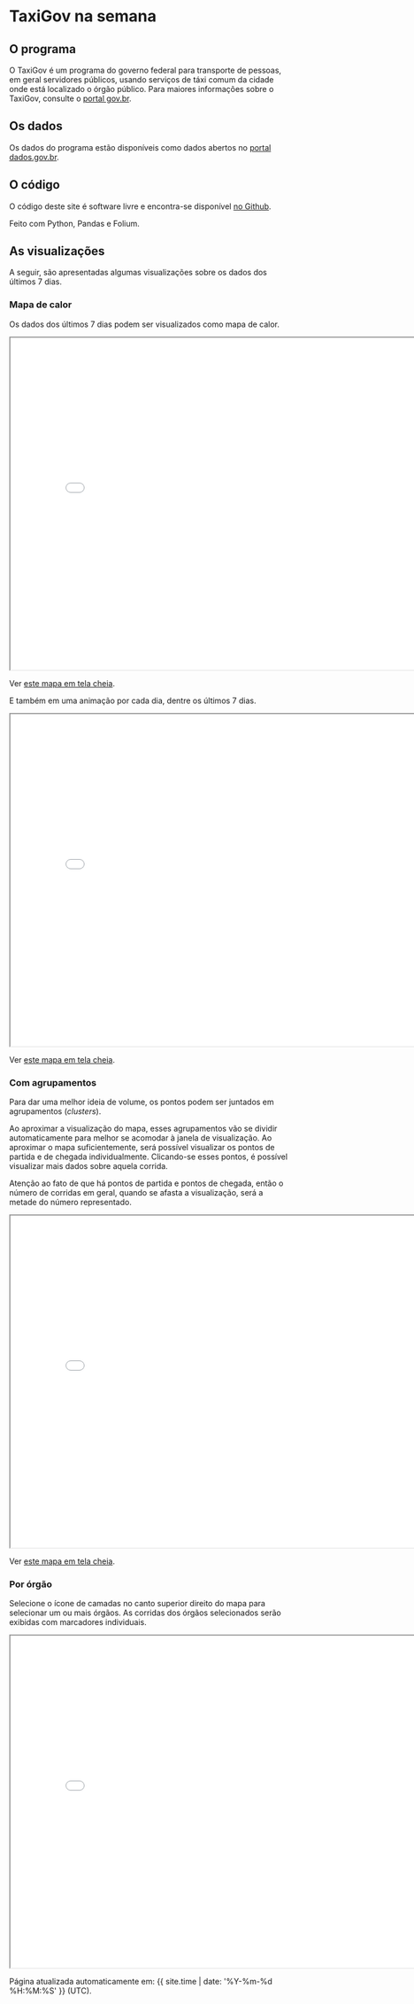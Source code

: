 # TaxiGov na semana

## O programa

O TaxiGov é um programa do governo federal para transporte de pessoas,
em geral servidores públicos, usando serviços de táxi comum da cidade
onde está localizado o órgão público. Para maiores informações sobre o
TaxiGov, consulte o
[portal gov.br](https://www.gov.br/economia/pt-br/assuntos/gestao/central-de-compras/taxigov).

## Os dados

Os dados do programa estão disponíveis como dados abertos no
[portal dados.gov.br](https://dados.gov.br/dataset/corridas-do-taxigov).

## O código

O código deste site é software livre e encontra-se disponível
[no Github](https://github.com/economiagovbr/taxigovviz).

Feito com Python, Pandas e Folium.

## As visualizações

A seguir, são apresentadas algumas visualizações sobre os dados dos
últimos 7 dias.

### Mapa de calor

Os dados dos últimos 7 dias podem ser visualizados como mapa de calor.

<iframe
    src="maps/heatmap.html"
    title="mapa de calor"
    width="800"
    height="600">
</iframe>

Ver [este mapa em tela cheia](maps/heatmap.html).

E também em uma animação por cada dia, dentre os últimos 7 dias.

<iframe
    src="maps/heatmap-time.html"
    title="mapa de calor por tempo"
    width="800"
    height="600">
</iframe>

Ver [este mapa em tela cheia](maps/heatmap-time.html).

### Com agrupamentos

Para dar uma melhor ideia de volume, os pontos podem ser juntados em
agrupamentos (*clusters*).

Ao aproximar a visualização do mapa, esses agrupamentos vão se dividir
automaticamente para melhor se acomodar à janela de visualização. Ao
aproximar o mapa suficientemente, será possível visualizar os pontos de
partida e de chegada individualmente. Clicando-se esses pontos, é
possível visualizar mais dados sobre aquela corrida.

Atenção ao fato de que há pontos de partida e pontos de chegada, então o
número de corridas em geral, quando se afasta a visualização, será a
metade do número representado.

<iframe
    src="maps/clusters.html"
    title="mapa de agrupamentos"
    width="800"
    height="600">
</iframe>

Ver [este mapa em tela cheia](maps/clusters.html).

### Por órgão

Selecione o ícone de camadas no canto superior direito do mapa para
selecionar um ou mais órgãos. As corridas dos órgãos selecionados
serão exibidas com marcadores individuais.

<iframe
    src="maps/orgaos.html"
    title="mapa de agrupamentos"
    width="800"
    height="600">
</iframe>



Página atualizada automaticamente em:
{{ site.time | date: '%Y-%m-%d %H:%M:%S' }} (UTC).
